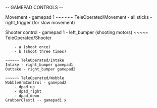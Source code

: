 -- GAMEPAD CONTROLS --

Movement - gamepad 1 ~~~~~~ TeleOperated/Movement
    - all sticks
    - right_trigger (for slow movement)

Shooter control - gamepad 1 
    - left_bumper (shooting motors) ~~~~~ TeleOperated/Shooter

~~~~~ TeleOperated/ChangeShootingAngle
    - a (shoot once)
    - b (shoot three times)

~~~~~~ TeleOperated/Intake
Intake - right_bumper gamepad1
Outtake - right_bumper gamepad2

~~~~~~ TeleOperated/Wobble
WobbleArmControl - gamepad2
    - dpad_up
    - dpad_right
    - dpad_down
GrabberClesti -- gamepad1 x

